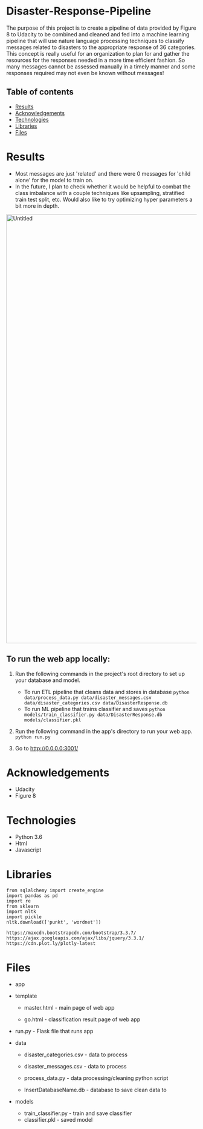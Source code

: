 # Disaster-Response-Pipeline

The purpose of this project is to create a pipeline of data provided by Figure 8 to Udacity to be combined and cleaned and fed into a machine learning pipeline that will use nature language processing techniques to classify messages related to disasters to the appropriate response of 36 categories. This concept is really useful for an organization to plan for and gather the resources for the responses needed in a more time efficient fashion. So many messages cannot be assessed manually in a timely manner and some responses required may not even be known without messages!

## Table of contents
* [Results](#results)
* [Acknowledgements](#acknowledgements)
* [Technologies](#technologies)
* [Libraries](#libraries)
* [Files](#files)

# Results
* Most messages are just 'related' and there were 0 messages for 'child alone' for the model to train on.
* In the future, I plan to check whether it would be helpful to combat the class imbalance with a couple techniques like upsampling, stratified train test split, etc.
Would also like to try optimizing hyper parameters a bit more in depth.

<img width="1133" alt="Untitled" src="https://user-images.githubusercontent.com/33467922/127799474-a89fafe0-debd-44d3-ae01-a8c09ca38982.png">

## To run the web app locally:
1. Run the following commands in the project's root directory to set up your database and model.

    - To run ETL pipeline that cleans data and stores in database
        `python data/process_data.py data/disaster_messages.csv data/disaster_categories.csv data/DisasterResponse.db`
    - To run ML pipeline that trains classifier and saves
        `python models/train_classifier.py data/DisasterResponse.db models/classifier.pkl`

2. Run the following command in the app's directory to run your web app.
    `python run.py`

3. Go to http://0.0.0.0:3001/

# Acknowledgements
* Udacity
* Figure 8

# Technologies
* Python 3.6
* Html
* Javascript

# Libraries

```
from sqlalchemy import create_engine
import pandas as pd
import re
from sklearn
import nltk
import pickle
nltk.download(['punkt', 'wordnet'])
```

```
https://maxcdn.bootstrapcdn.com/bootstrap/3.3.7/
https://ajax.googleapis.com/ajax/libs/jquery/3.3.1/
https://cdn.plot.ly/plotly-latest
```

# Files
- app

 - template

    - master.html  - main page of web app

    - go.html  - classification result page of web app

 - run.py  - Flask file that runs app


- data

  - disaster_categories.csv  - data to process 

  - disaster_messages.csv  - data to process

  - process_data.py - data processing/cleaning python script

  - InsertDatabaseName.db   - database to save clean data to


- models

   - train_classifier.py - train and save classifier
   - classifier.pkl  - saved model 


